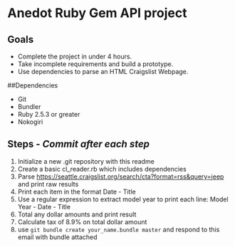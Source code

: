 # Anedot Ruby Gem API project

## Goals
- Complete the project in under 4 hours. 
- Take incomplete requirements and build a prototype.
- Use dependencies to parse an HTML Craigslist Webpage.

##Dependencies
- Git
- Bundler
- Ruby 2.5.3 or greater
- Nokogiri 

## Steps - *Commit after each step*
1. Initialize a new .git repository with this readme
2. Create a basic cl_reader.rb which includes dependencies
3. Parse https://seattle.craigslist.org/search/cta?format=rss&query=jeep and print raw results
4. Print each item in the format Date - Title
5. Use a regular expression to extract model year to print each line: Model Year - Date - Title
6. Total any dollar amounts and print result
7. Calculate tax of 8.9% on total dollar amount
8. use `git bundle create your_name.bundle master` and respond to this email with bundle attached

